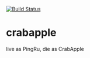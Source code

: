 [![Build Status](https://travis-ci.org/youtaya/crabapple.svg?branch=master)](https://travis-ci.org/youtaya/crabapple)

crabapple
=========

live as PingRu, die as CrabApple
